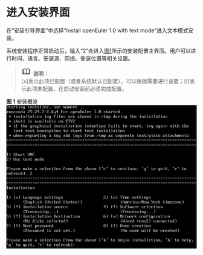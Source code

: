 # 进入安装界面<a name="ZH-CN_TOPIC_0220373234"></a>

在“安装引导界面”中选择“Install openEuler 1.0 with text mode”进入文本模式安装。

系统安装程序正常启动后，输入“2”会进入[图1](#zh-cn_topic_0155778949_zh-cn_topic_0151920777_fcabdc4c637504f26ac19e9c99f288111)所示的安装配置主界面。用户可以进行时间、语言、安装源、网络、安装位置等相关设置。

>![](public_sys-resources/icon-note.gif) **说明：**   
>\[x\]表示此项已配置（或者系统默认已配置），可以根据需要进行设置；\[!\]表示此项未配置，在启动安装前必须完成配置。  

**图 1**  安装概览<a name="zh-cn_topic_0155778949_zh-cn_topic_0151920777_fcabdc4c637504f26ac19e9c99f288111"></a>  
![](figures/安装概览-0.png "安装概览-0")

